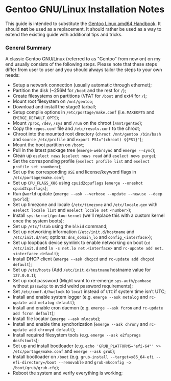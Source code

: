 # Gentoo GNU/Linux Installation Notes

This guide is intended to substitute the [Gentoo Linux amd64 Handbook](https://wiki.gentoo.org/wiki/Handbook:AMD64/Full/Installation).
It should **not** be used as a replacement. It should rather be used as a way to extend the existing guide with additional tips and tricks.

### General Summary

A classic Gentoo GNU/Linux (referred to as "Gentoo" from now on) on my end usually consists of the following steps.
Please note that these steps differ from user to user and you should always tailor the steps to your own needs:

- Setup a network connection (usually automatic through ethernet);
- Partition the disk (~256M for `/boot` and the rest for `/`);
- Create filesystems on partitions (VFAT for `/boot` and ext4 for `/`);
- Mount root filesystem on `/mnt/gentoo`;
- Download and install the stage3 tarball;
- Setup compile options in `/etc/portage/make.conf` (i.e. `MAKEOPTS` and `EMERGE_DEFAULT_OPTS`);
- Mount `/proc`, `/dev`, `/sys` and `/run` on the chroot (`/mnt/gentoo`);
- Copy the `repos.conf` file and `/etc/resolv.conf` to the chroot;
- Chroot into the mounted root directory (`chroot /mnt/gentoo /bin/bash` and `source /etc/profile` and `export PS1="(chroot) ${PS1}"`);
- Mount the boot partition on `/boot`;
- Pull in the latest package tree (`emerge-webrsync` and `emerge --sync`);
- Clean up `eselect news` (`eselect news read` and `eselect news purge`);
- Set the corresponding profile (`eselect profile list` and `eselect profile set <number>`);
- Set up the corresponding `USE` and license/keyword flags in `/etc/portage/make.conf`;
- Set up `CPU_FLAGS_X86` using `cpuid2cpuflags` (`emerge --oneshot cpuid2cpuflags`);
- Run `@world` update (`emerge --ask --verbose --update --newuse --deep @world`);
- Set up timezone and locale (`/etc/timezone` and `/etc/locale.gen` with `eselect locale list` and `eselect locale set <number>`);
- Install `sys-kernel/gentoo-kernel` (we'll replace this with a custom kernel once the system boots);
- Set up `/etc/fstab` using the `blkid` command;
- Set up networking information (`/etc/init.d/hostname` and `/etc/init.d/net`; options: `dns_domain_lo` and `config_<interface>`);
- Set up loopback device symlink to enable networking on boot (`cd /etc/init.d` and `ln -s net.lo net.<interface>` and `rc-update add net.<interface> default`);
- Install DHCP client (`emerge --ask dhcpcd` and `rc-update add dhcpcd default`);
- Set up `/etc/hosts` (Add `/etc/init.d/hostname` hostname value for `127.0.0.1`);
- Set up root password (Might want to re-emerge `sys-auth/pambase` without `passwdqc` to avoid weird password requirements);
- Set `/etc/conf.d/hwclock` to `local` instead of `UTC` if system time isn't UTC;
- Install and enable system logger (e.g. `emerge --ask metalog` and `rc-update add metalog default`);
- Install and enable cron daemon (e.g. `emerge --ask fcron` and `rc-update add fcron default`);
- Install file locator (`emerge --ask mlocate`);
- Install and enable time synchorization (`emerge --ask chrony` and `rc-update add chronyd default`);
- Install required filesystem tools (e.g. `emerge --ask e2fsprogs dosfstools`);
- Set up and install bootloader (e.g. `echo 'GRUB_PLATFORMS="efi-64"' >> /etc/portage/make.conf` and `emerge --ask grub`);
- Install bootloader on `/boot` (e.g. `grub-install --target=x86_64-efi --efi-directory=/boot --removable` and `grub-mkconfig -o /boot/grub/grub.cfg`);
- Reboot the system and verify everything is working;

